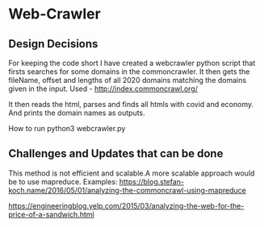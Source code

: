 # Web-Crawler


## Design Decisions

For keeping the code short I have created a webcrawler python script that firsts searches for some domains in the commoncrawler. It then gets the fileName, offset and lengths of all 2020 domains matching the domains given in the input.
Used - http://index.commoncrawl.org/ 

It then reads the html, parses and finds all htmls with covid and economy. And prints the domain names as outputs.

How to run
python3 webcrawler.py


## Challenges and Updates that can be done

This method is not efficient and scalable.A more scalable approach would be to use mapreduce.
Examples:
https://blog.stefan-koch.name/2016/05/01/analyzing-the-commoncrawl-using-mapreduce 

https://engineeringblog.yelp.com/2015/03/analyzing-the-web-for-the-price-of-a-sandwich.html

